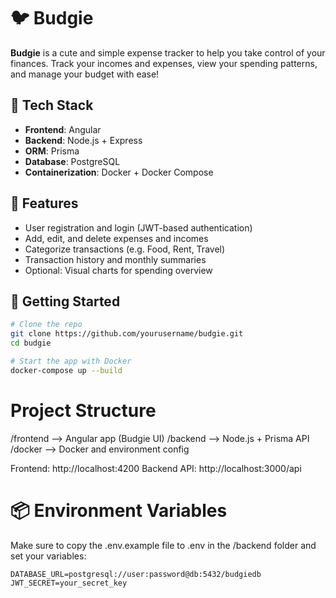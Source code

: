 # 🐦 Budgie

**Budgie** is a cute and simple expense tracker to help you take control of your finances. Track your incomes and expenses, view your spending patterns, and manage your budget with ease!

## 🔧 Tech Stack

- **Frontend**: Angular
- **Backend**: Node.js + Express
- **ORM**: Prisma
- **Database**: PostgreSQL
- **Containerization**: Docker + Docker Compose

## 🌟 Features

- User registration and login (JWT-based authentication)
- Add, edit, and delete expenses and incomes
- Categorize transactions (e.g. Food, Rent, Travel)
- Transaction history and monthly summaries
- Optional: Visual charts for spending overview

## 🚀 Getting Started

```bash
# Clone the repo
git clone https://github.com/yourusername/budgie.git
cd budgie

# Start the app with Docker
docker-compose up --build
```



# Project Structure
/frontend     --> Angular app (Budgie UI)
/backend      --> Node.js + Prisma API
/docker       --> Docker and environment config

Frontend: http://localhost:4200
Backend API: http://localhost:3000/api

# 📦 Environment Variables
Make sure to copy the .env.example file to .env in the /backend folder and set your variables:

```
DATABASE_URL=postgresql://user:password@db:5432/budgiedb
JWT_SECRET=your_secret_key
```
